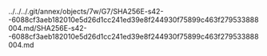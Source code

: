 ../../../.git/annex/objects/7w/G7/SHA256E-s42--6088cf3aeb182010e5d26d1cc241ed39e8f244930f75899c463f279533888004.md/SHA256E-s42--6088cf3aeb182010e5d26d1cc241ed39e8f244930f75899c463f279533888004.md